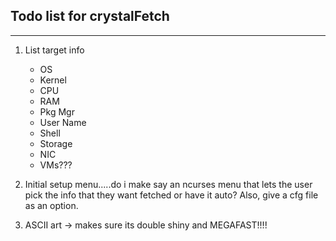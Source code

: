 ## Todo list for crystalFetch
---
1. List target info
    - OS
    - Kernel
    - CPU
    - RAM
    - Pkg Mgr
    - User Name
    - Shell
    - Storage
    - NIC
    - VMs???

2. Initial setup menu.....do i make say an ncurses menu that lets the user pick the info that 
    they want fetched or have it auto? Also, give a cfg file as an option.

3. ASCII art -> makes sure its double shiny and MEGAFAST!!!!

